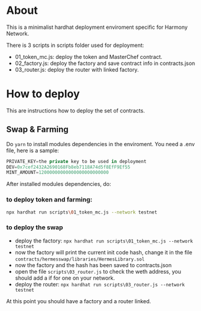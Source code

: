 # About

This is a minimalist hardhat deployment enviroment specific for Harmony Network.

There is 3 scripts in scripts folder used for deployment:

- 01_token_mc.js: deploy the token and MasterChef contract.
- 02_factory.js: deploy the factory and save contract info in contracts.json
- 03_router.js: deploy the router with linked factory.

# How to deploy

This are instructions how to deploy the set of contracts.

## Swap & Farming

Do `yarn` to install modules dependencies in the enviroment.
You need a .env file, here is a sample:

```javascript
PRIVATE_KEY=the private key to be used in deployment
DEV=0x7cef2432A2690168Fb8eb7118A74d5f8EfF9Ef55
MINT_AMOUNT=12000000000000000000000000
```

After installed modules dependencies, do:

### to deploy token and farming:

```bash
npx hardhat run scripts\01_token_mc.js --network testnet
```

### to deploy the swap

- deploy the factory: `npx hardhat run scripts\01_token_mc.js --network testnet`
- now the factory will print the current init code hash, change it in the file `contracts/hermesswap/libraries/HermesLibrary.sol`
- now the factory and the hash has been saved to contracts.json
- open the file `scripts\03_router.js` to check the weth address, you should add a if for one on your network.
- deploy the router: `npx hardhat run scripts\03_router.js --network testnet`

At this point you should have a factory and a router linked.
